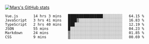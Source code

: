 [![Mars's GitHub stats](https://github-readme-stats.vercel.app/api?username=unbrain)](https://github.com/unbrain/github-readme-stats)

<!--START_SECTION:waka-->

```text
Vue.js       14 hrs 3 mins   ████████████████░░░░░░░░░   64.15 %
JavaScript   3 hrs 41 mins   ████▒░░░░░░░░░░░░░░░░░░░░   16.83 %
TypeScript   2 hrs 40 mins   ███░░░░░░░░░░░░░░░░░░░░░░   12.19 %
JSON         55 mins         █░░░░░░░░░░░░░░░░░░░░░░░░   04.23 %
Markdown     24 mins         ▒░░░░░░░░░░░░░░░░░░░░░░░░   01.85 %
CSS          9 mins          ▒░░░░░░░░░░░░░░░░░░░░░░░░   00.69 %
```

<!--END_SECTION:waka-->
